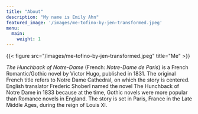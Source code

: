```yaml
---
title: "About"
description: "My name is Emily Ahn"
featured_image: '/images/me-tofino-by-jen-transformed.jpeg'
menu:
  main:
    weight: 1
---
```

{{< figure src="/images/me-tofino-by-jen-transformed.jpeg" title="Me" >}}

_The Hunchback of Notre-Dame_ (French: _Notre-Dame de Paris_) is a French Romantic/Gothic novel by Victor Hugo, published in 1831. The original French title refers to Notre Dame Cathedral, on which the story is centered. English translator Frederic Shoberl named the novel The Hunchback of Notre Dame in 1833 because at the time, Gothic novels were more popular than Romance novels in England. The story is set in Paris, France in the Late Middle Ages, during the reign of Louis XI.
